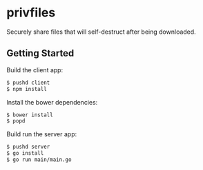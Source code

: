 # privfiles
Securely share files that will self-destruct after being downloaded.

## Getting Started
Build the client app:

```bash
$ pushd client
$ npm install
```

Install the bower dependencies:

```bash
$ bower install
$ popd
```

Build run the server app:

```bash
$ pushd server
$ go install
$ go run main/main.go
```



